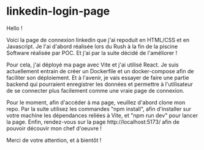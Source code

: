 # linkedin-login-page
Hello !

Voici la page de connexion linkedin que j'ai repoduit en HTML/CSS et en Javascript. Je l'ai d'abord réalisée lors du Rush à la fin de la piscine Software réalisée par POC. Et j'ai par la suite décidé de l'améliorer !

Pour cela, j'ai déployé ma page avec Vite et j'ai utilisé React. Je suis actuellement entrain de créer un Dockerfile et un docker-compose afin de faciliter son déploiement. Et à l'avenir, je vais essayer de faire une partie backend qui pourraient enregistrer les données et permettre à l'utilisateur de se connecter plus facilement comme une vraie page de connexion.

Pour le moment, afin d'accéder à ma page, veuillez d'abord clone mon repo.
Par la suite utilisez les commandes "npm install", afin d'installer sur votre machine les dépendances reliées à Vite, et "npm run dev" pour lancer la page.
Enfin, rendez-vous sur la page http://localhost:5173/ afin de pouvoir découvir mon chef d'oeuvre !

Merci de votre attention, et à bientôt !
